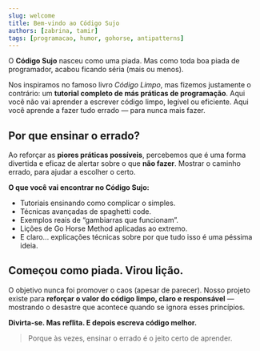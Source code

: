 ```yaml
---
slug: welcome
title: Bem-vindo ao Código Sujo
authors: [zabrina, tamir]
tags: [programacao, humor, gohorse, antipatterns]
---
```


O **Código Sujo** nasceu como uma piada. Mas como toda boa piada de programador, acabou ficando séria (mais ou menos).

Nos inspiramos no famoso livro *Código Limpo*, mas fizemos justamente o contrário: um **tutorial completo de más práticas de programação**. Aqui você não vai aprender a escrever código limpo, legível ou eficiente. Aqui você aprende a fazer tudo errado — para nunca mais fazer.

<!-- truncate -->

## Por que ensinar o errado?

Ao reforçar as **piores práticas possíveis**, percebemos que é uma forma divertida e eficaz de alertar sobre o que **não fazer**. Mostrar o caminho errado, para ajudar a escolher o certo.

**O que você vai encontrar no Código Sujo:**

- Tutoriais ensinando como complicar o simples.
- Técnicas avançadas de spaghetti code.
- Exemplos reais de “gambiarras que funcionam”.
- Lições de Go Horse Method aplicadas ao extremo.
- E claro... explicações técnicas sobre por que tudo isso é uma péssima ideia.

## Começou como piada. Virou lição.

O objetivo nunca foi promover o caos (apesar de parecer). Nosso projeto existe para **reforçar o valor do código limpo, claro e responsável** — mostrando o desastre que acontece quando se ignora esses princípios.

**Divirta-se. Mas reflita. E depois escreva código melhor.**

> Porque às vezes, ensinar o errado é o jeito certo de aprender.
